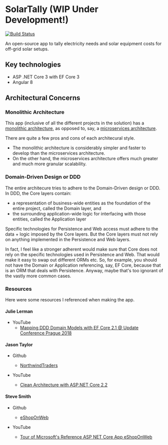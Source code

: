 # SolarTally (WIP Under Development!)
[![Build Status](https://dev.azure.com/vaipatel/SolarTallyProject/_apis/build/status/vaipatel.SolarTally_AspDotNetCore?branchName=master)](https://dev.azure.com/vaipatel/SolarTallyProject/_build/latest?definitionId=2&branchName=master)

An open-source app to tally electricity needs and solar equipment costs for 
off-grid solar setups.

## Key technologies

* ASP .NET Core 3 with EF Core 3
* Angular 8

## Architectural Concerns

### Monolithic Architecture

This app (inclusive of all the different projects in the solution) has a 
[monolithic architecture](https://docs.microsoft.com/en-us/dotnet/architecture/modern-web-apps-azure/common-web-application-architectures),
as opposed to, say, a [microservices architecture](https://azure.microsoft.com/en-us/blog/microservices-an-application-revolution-powered-by-the-cloud).

There are quite a few pros and cons of each architecural style.
* The monolithic architecture is considerably simpler and faster to develop than
  the microservices architecture.
* On the other hand, the microservices architecture offers much greater and much
  more granular scalability.

### Domain-Driven Design or DDD

The entire architecure tries to adhere to the Domain-Driven design or DDD. In
DDD, the Core layers contain:
* a representation of business-wide entities as the foundation of the entire
  project, called the Domain layer, and
* the surrounding application-wide logic for interfacing with those entities,
  called the Application layer

Specific technologies for Persistence and Web access must adhere to the
data + logic imposed by the Core layers. But the Core layers must not rely on
anything implemented in the Persistence and Web layers.

In fact, I feel like a stronger adherent would make sure that Core does not rely
on the specific technologies used in Persistence and Web. That would make it
easy to swap out different ORMs etc. So, for example, you should not have the
Domain or Application referencing, say, EF Core, because that is an ORM that
deals with Persistence. Anyway, maybe that's too ignorant of the vastly more
common cases.

### Resources

Here were some resources I referenced when making the app.

#### Julie Lerman

* YouTube
  * [Mapping DDD Domain Models with EF Core 2.1 @ Update Conference Prague 2018
  ](https://youtu.be/Z62cbp61Bb8)

#### Jason Taylor

* Github
  * [NorthwindTraders](https://github.com/JasonGT/NorthwindTraders)

* YouTube
  * [Clean Architecture with ASP.NET Core 2.2](https://youtu.be/Zygw4UAxCdg)


#### Steve Smith

* Github
  * [eShopOnWeb](https://github.com/dotnet-architecture/eShopOnWeb)

* YouTube
  * [Tour of Microsoft's Reference ASP NET Core App eShopOnWeb
  ](https://www.youtube.com/watch?v=rSpF1s8wcyA)